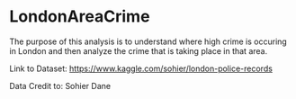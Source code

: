 # LondonAreaCrime
 The purpose of this analysis is to understand where high crime is occuring in London and then analyze the crime that is taking place in that area.
 
 Link to Dataset: https://www.kaggle.com/sohier/london-police-records
 
 Data Credit to: Sohier Dane
